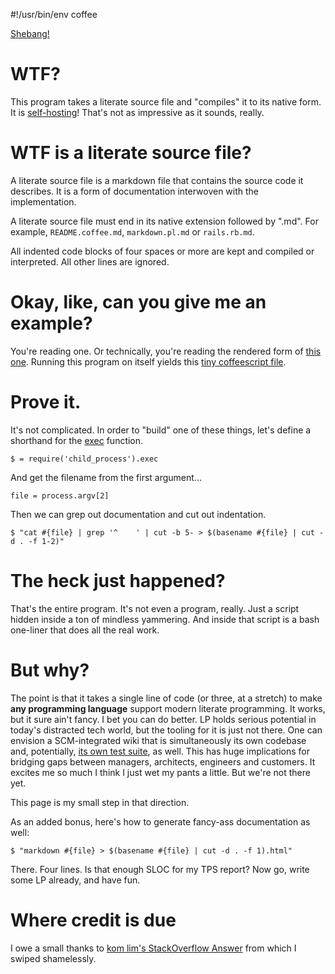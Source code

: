 #!/usr/bin/env coffee

[Shebang!](htps://en.wikipedia.org/wiki/Shebang)

# WTF?

This program takes a literate source file and "compiles" it to its native form. It is [self-hosting](https://en.wikipedia.org/wiki/Self-hosting)! That's not as impressive as it sounds, really.

# WTF is a literate source file?

A literate source file is a markdown file that contains the source code it describes. 
It is a form of documentation interwoven with the implementation.

A literate source file must end in its native extension followed by ".md". For example, 
`README.coffee.md`, `markdown.pl.md` or `rails.rb.md`.

All indented code blocks of four spaces or more are kept and compiled or interpreted.
All other lines are ignored.

# Okay, like, can you give me an example?

You're reading one. Or technically, you're reading the rendered form of [this one](literati.coffee.md).
Running this program on itself yields this [tiny coffeescript file](literati.coffee).

# Prove it.

It's not complicated. In order to "build" one of these things, let's define a shorthand for the [exec](https://nodejs.org/api/child_process.html#child_process_child_process_exec_command_options) 
function.

    $ = require('child_process').exec

And get the filename from the first argument...

    file = process.argv[2]

Then we can grep out documentation and cut out indentation. 

    $ "cat #{file} | grep '^    ' | cut -b 5- > $(basename #{file} | cut -d . -f 1-2)"

# The heck just happened?

That's the entire program. It's not even a program, really. Just a script hidden inside a ton of mindless yammering. 
And inside that script is a bash one-liner that does all the real work.

# But why?

The point is that it takes a single line of code (or three, at a stretch) to make **any programming language** support modern literate programming. It works, but it sure ain't fancy. I bet you can do better. LP holds serious potential in today's distracted tech world, but the tooling for it is just not there.
One can envision a SCM-integrated wiki that is simultaneously its own codebase and, potentially, [its own test suite](https://bitheap.org/cram/), as well. 
This has huge implications for bridging gaps between managers, architects, engineers and customers. It excites me so much I think I just wet my pants a little. But we're not there yet.

This page is my small step in that direction.

As an added bonus, here's how to generate fancy-ass documentation as well:

    $ "markdown #{file} > $(basename #{file} | cut -d . -f 1).html"

There. Four lines. Is that enough SLOC for my TPS report? Now go, write some LP already, and have fun.

# Where credit is due

I owe a small thanks to [kom lim's StackOverflow Answer](http://stackoverflow.com/a/26753382 "Extract File Basename Without Path and Extension in Bash")
from which I swiped shamelessly.

